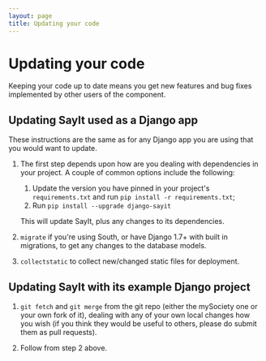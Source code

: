 ```yaml
---
layout: page
title: Updating your code
---
```


# Updating your code

<p class="lead">Keeping your code up to date means you get new features and bug
fixes implemented by other users of the component.</p>

## Updating SayIt used as a Django app

These instructions are the same as for any Django app you are using that you
would want to update.

1. The first step depends upon how are you dealing with dependencies in your
project. A couple of common options include the following:

    1. Update the version you have pinned in your project's `requirements.txt`
    and run `pip install -r requirements.txt`;
    1. Run `pip install --upgrade django-sayit`

    This will update SayIt, plus any changes to its dependencies.

1. `migrate` if you're using South, or have Django 1.7+ with built in
migrations, to get any changes to the database models.

1. `collectstatic` to collect new/changed static files for deployment.

## Updating SayIt with its example Django project

1. `git fetch` and `git merge` from the git repo (either the mySociety one or
your own fork of it), dealing with any of your own local changes how you wish
(if you think they would be useful to others, please do submit them as pull
requests).

1. Follow from step 2 above.
